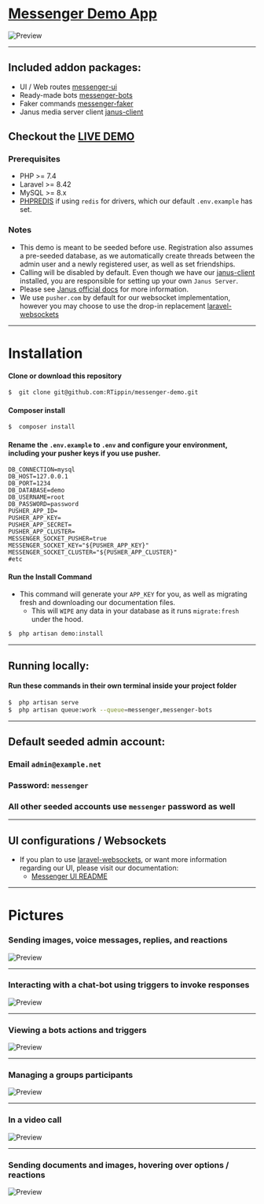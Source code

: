 # [Messenger Demo App](https://github.com/RTippin/messenger)

![Preview](public/examples/image1.png?raw=true)

---

## Included addon packages:
- UI / Web routes [messenger-ui](https://github.com/RTippin/messenger-ui)
- Ready-made bots [messenger-bots](https://github.com/RTippin/messenger-bots)
- Faker commands [messenger-faker](https://github.com/RTippin/messenger-faker)
- Janus media server client [janus-client](https://github.com/RTippin/janus-client)

## Checkout the [LIVE DEMO](https://tippindev.com)

### Prerequisites
- PHP >= 7.4
- Laravel >= 8.42
- MySQL >= 8.x
- [PHPREDIS](https://github.com/phpredis/phpredis/blob/develop/INSTALL.markdown) if using `redis` for drivers, which our default `.env.example` has set.

### Notes
- This demo is meant to be seeded before use. Registration also assumes a pre-seeded database, as we automatically create threads between the admin user and a newly registered user, as well as set friendships.
- Calling will be disabled by default. Even though we have our [janus-client](https://github.com/RTippin/janus-client) installed, you are responsible for setting up your own `Janus Server`.
- Please see [Janus official docs](https://janus.conf.meetecho.com/docs/index.html) for more information.
- We use `pusher.com` by default for our websocket implementation, however you may choose to use the drop-in replacement [laravel-websockets](https://beyondco.de/docs/laravel-websockets/getting-started/introduction)

---

# Installation

#### Clone or download this repository
```bash
$  git clone git@github.com:RTippin/messenger-demo.git
```

#### Composer install
```bash
$  composer install
```

#### Rename the `.env.example` to `.env` and configure your environment, including your pusher keys if you use pusher.
```dotenv
DB_CONNECTION=mysql
DB_HOST=127.0.0.1
DB_PORT=1234
DB_DATABASE=demo
DB_USERNAME=root
DB_PASSWORD=password
PUSHER_APP_ID=
PUSHER_APP_KEY=
PUSHER_APP_SECRET=
PUSHER_APP_CLUSTER=
MESSENGER_SOCKET_PUSHER=true
MESSENGER_SOCKET_KEY="${PUSHER_APP_KEY}"
MESSENGER_SOCKET_CLUSTER="${PUSHER_APP_CLUSTER}"
#etc
```

#### Run the Install Command
- This command will generate your `APP_KEY` for you, as well as migrating fresh and downloading our documentation files.
  - This will `WIPE` any data in your database as it runs `migrate:fresh` under the hood.
```bash
$  php artisan demo:install
```

---

## Running locally:

#### Run these commands in their own terminal inside your project folder
```bash
$  php artisan serve
$  php artisan queue:work --queue=messenger,messenger-bots
```

---

## Default seeded admin account:

### Email `admin@example.net`

### Password: `messenger`

### All other seeded accounts use `messenger` password as well

---

## UI configurations / Websockets
- If you plan to use [laravel-websockets](https://beyondco.de/docs/laravel-websockets/getting-started/introduction), or want more information regarding our UI, please visit our documentation:
  - [Messenger UI README](https://github.com/RTippin/messenger-ui/blob/master/README.md)

---

# Pictures

### Sending images, voice messages, replies, and reactions
![Preview](public/examples/image1.png?raw=true)

---

### Interacting with a chat-bot using triggers to invoke responses
![Preview](public/examples/image2.png?raw=true)

---

### Viewing a bots actions and triggers
![Preview](public/examples/image3.png?raw=true)

---

### Managing a groups participants
![Preview](public/examples/image4.png?raw=true)

---

### In a video call
![Preview](public/examples/image5.png?raw=true)

---

### Sending documents and images, hovering over options / reactions
![Preview](public/examples/image6.png?raw=true)

